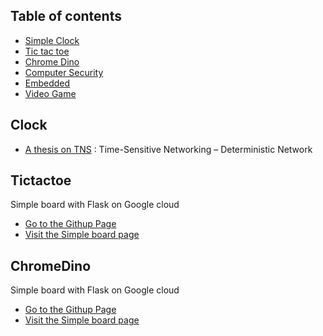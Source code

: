 ## Table of contents
* [Simple Clock](#Clock)
* [Tic tac toe](#Tictactoe)
* [Chrome Dino](#ChromeDino)
* [Computer Security](#ComputerSecurity)
* [Embedded](#Embedded)
* [Video Game](#VideoGame)

## Clock
* [A thesis on TNS](https://kbckbc.github.io/tns/) : Time-Sensitive Networking – Deterministic Network


## Tictactoe
Simple board with Flask on Google cloud
  * [Go to the Githup Page](https://github.com/kbckbc/chanboard)
  * [Visit the Simple board page](http://34.125.24.66)

## ChromeDino
Simple board with Flask on Google cloud
  * [Go to the Githup Page](https://github.com/kbckbc/chanboard)
  * [Visit the Simple board page](http://34.125.24.66)
